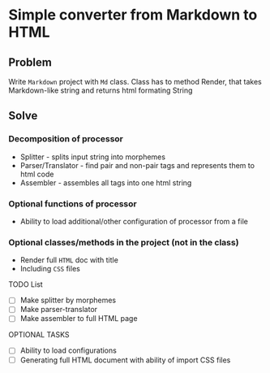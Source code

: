 # Simple converter from Markdown to HTML

## Problem
Write `Markdown` project with `Md` class. Class has to method Render, that takes Markdown-like string and returns html formating String

## Solve

### Decomposition of processor
* Splitter - splits input string into morphemes
* Parser/Translator - find pair and non-pair tags and represents them to html code
* Assembler - assembles all tags into one html string

### Optional functions of processor
* Ability to load additional/other configuration of processor from a file

### Optional classes/methods in the project (not in the class)
* Render full `HTML` doc with title
* Including `CSS` files

TODO List
- [ ] Make splitter by morphemes
- [ ] Make parser-translator
- [ ] Make assembler to full HTML page

OPTIONAL TASKS
- [ ] Ability to load configurations
- [ ] Generating full HTML document with ability of import CSS files